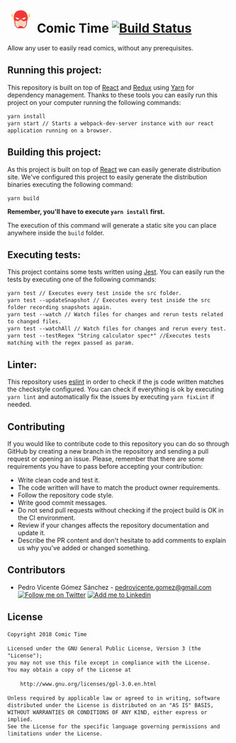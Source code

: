 # <img alt="Buzz" src="./art/logo.svg" height="60" width="60"/> Comic Time [![Build Status](https://travis-ci.org/ComicTime/ComicTime.svg?branch=master)](https://travis-ci.org/ComicTime/ComicTime)

Allow any user to easily read comics, without any prerequisites.

## Running this project:

This repository is built on top of [React](https://reactjs.org/) and [Redux](https://redux.js.org/advanced/middleware) using [Yarn](https://yarnpkg.com/en/) for dependency management. Thanks to these tools you can easily run this project on your computer running the following commands:

```
yarn install
yarn start // Starts a webpack-dev-server instance with our react application running on a browser.
```

## Building this project:

As this project is built on top of [React](https://reactjs.org/) we can easily generate distribution site. We've configured this project to easily generate the distribution binaries executing the following command:

```
yarn build
```

**Remember, you'll have to execute ``yarn install`` first.**

The execution of this command will generate a static site you can place anywhere inside the ``build`` folder.

## Executing tests:

This project contains some tests written using [Jest](https://facebook.github.io/jest/). You can easily run the tests by executing one of the following commands:

```
yarn test // Executes every test inside the src folder.
yarn test --updateSnapshot // Executes every test inside the src folder recording snapshots again.
yarn test --watch // Watch files for changes and rerun tests related to changed files.
yarn test --watchAll // Watch files for changes and rerun every test.
yarn test --testRegex "String calculator spec*" //Executes tests matching with the regex passed as param.
```

## Linter:

This repository uses [eslint](https://eslint.org/) in order to check if the js code written matches the checkstyle configured. You can check if everything is ok by executing ``yarn lint`` and automatically fix the issues by executing ``yarn fixLint`` if needed.

## Contributing

If you would like to contribute code to this repository you can do so through GitHub by creating a new branch in the repository and sending a pull request or opening an issue. Please, remember that there are some requirements you have to pass before accepting your contribution:

* Write clean code and test it.
* The code written will have to match the product owner requirements.
* Follow the repository code style.
* Write good commit messages.
* Do not send pull requests without checking if the project build is OK in the CI environment.
* Review if your changes affects the repository documentation and update it.
* Describe the PR content and don't hesitate to add comments to explain us why you've added or changed something.

## Contributors

* Pedro Vicente Gómez Sánchez - <pedrovicente.gomez@gmail.com> <a href="https://twitter.com/pedro_g_s"><img alt="Follow me on Twitter" src="https://image.freepik.com/iconos-gratis/twitter-logo_318-40209.jpg" height="20" width="20"/></a> <a href="https://es.linkedin.com/in/pedrovgs"><img alt="Add me to Linkedin" src="https://image.freepik.com/iconos-gratis/boton-del-logotipo-linkedin_318-84979.png" height="20" width="20"/></a>

## License

    Copyright 2018 Comic Time

    Licensed under the GNU General Public License, Version 3 (the "License");
    you may not use this file except in compliance with the License.
    You may obtain a copy of the License at

        http://www.gnu.org/licenses/gpl-3.0.en.html

    Unless required by applicable law or agreed to in writing, software
    distributed under the License is distributed on an "AS IS" BASIS,
    WITHOUT WARRANTIES OR CONDITIONS OF ANY KIND, either express or implied.
    See the License for the specific language governing permissions and
    limitations under the License.
